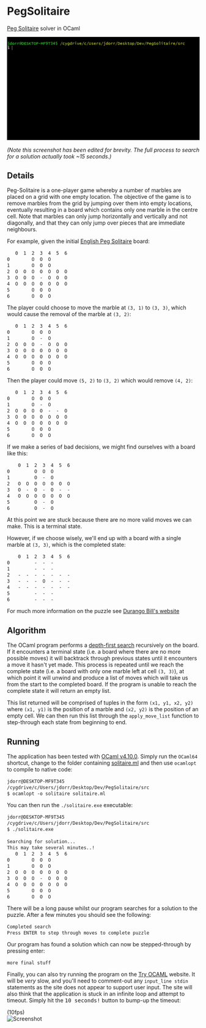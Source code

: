 # PegSolitaire

[Peg Solitaire](https://en.wikipedia.org/wiki/Peg_solitaire) solver in OCaml

![Screenshot](https://github.com/James-P-D/PegSolitaire/blob/master/screenshot.gif)

*(Note this screenshot has been edited for brevity. The full process to search for a solution actually took ~15 seconds.)*

## Details

Peg-Solitaire is a one-player game whereby a number of marbles are placed on a grid with one empty location. The objective of the game is to remove marbles from the grid by jumping over them into empty locations, eventually resulting in a board which contains only one marble in the centre cell. Note that marbles can only jump horizontally and vertically and not diagonally, and that they can only jump over pieces that are immediate neighbours.

For example, given the initial [English Peg Solitaire](https://en.wikipedia.org/wiki/Peg_solitaire#Board) board:

```
   0  1  2  3  4  5  6 
0        O  O  O       
1        O  O  O       
2  O  O  O  O  O  O  O 
3  O  O  O  -  O  O  O 
4  O  O  O  O  O  O  O 
5        O  O  O       
6        O  O  O       
```

The player could choose to move the marble at `(3, 1)` to `(3, 3)`, which would cause the removal of the marble at `(3, 2)`:

```
   0  1  2  3  4  5  6 
0        O  O  O       
1        O  -  O       
2  O  O  O  -  O  O  O 
3  O  O  O  O  O  O  O 
4  O  O  O  O  O  O  O 
5        O  O  O       
6        O  O  O       
```

Then the player could move `(5, 2)` to `(3, 2)` which would remove `(4, 2)`:

```
   0  1  2  3  4  5  6 
0        O  O  O       
1        O  -  O       
2  O  O  O  O  -  -  O 
3  O  O  O  O  O  O  O 
4  O  O  O  O  O  O  O 
5        O  O  O       
6        O  O  O       
```

If we make a series of bad decisions, we might find ourselves with a board like this:

```
    0  1  2  3  4  5  6 
0         O  O  O
1         O  -  O
2   O  O  O  O  O  O  O
3   O  -  O  -  O  -  -
4   O  O  O  O  O  O  O
5         O  -  O
6         O  -  O
```

At this point we are stuck because there are no more valid moves we can make. This is a terminal state.

However, if we choose wisely, we'll end up with a board with a single marble at `(3, 3)`, which is the completed state:

```
    0  1  2  3  4  5  6 
0         -  -  -
1         -  -  -
2   -  -  -  -  -  -  -
3   -  -  -  O  -  -  -
4   -  -  -  -  -  -  -
5         -  -  -
6         -  -  -
```

For much more information on the puzzle see [Durango Bill's website](http://www.durangobill.com/Peg33.html#:~:text=The%204%20possible%20legal%20moves,center%20hole%2C%20the%20player%20wins.)

## Algorithm

The OCaml program performs a [depth-first search](https://en.wikipedia.org/wiki/Depth-first_search) recursively on the board. If it encounters a terminal state (i.e. a board where there are no more possible moves) it will backtrack through previous states until it encounters a move it hasn't yet made. This process is repeated until we reach the complete state (i.e. a board with only one marble left at cell `(3, 3)`), at which point it will unwind and produce a list of moves which will take us from the start to the completed board. If the program is unable to reach the complete state it will return an empty list.

This list returned will be comprised of tuples in the form `(x1, y1, x2, y2)` where `(x1, y1)` is the position of a marble and `(x2, y2)` is the position of an empty cell. We can then run this list through the `apply_move_list` function to step-through each state from beginning to end.

## Running

The application has been tested with [OCaml v4.10.0](https://ocaml.org/docs/install.html). Simply run the `OCaml64` shortcut, change to the folder containing [solitaire.ml](https://github.com/James-P-D/PegSolitaire/blob/master/src/solitaire.ml) and then use `ocamlopt` to compile to native code:

```
jdorr@DESKTOP-MF9T345 /cygdrive/c/Users/jdorr/Desktop/Dev/PegSolitaire/src
$ ocamlopt -o solitaire solitaire.ml
```

You can then run the `./solitaire.exe` executable:

```
jdorr@DESKTOP-MF9T345 /cygdrive/c/Users/jdorr/Desktop/Dev/PegSolitaire/src
$ ./solitaire.exe

Searching for solution...
This may take several minutes..!
   0  1  2  3  4  5  6
0        O  O  O
1        O  O  O
2  O  O  O  O  O  O  O
3  O  O  O  -  O  O  O
4  O  O  O  O  O  O  O
5        O  O  O
6        O  O  O
```

There will be a long pause whilst our program searches for a solution to the puzzle. After a few minutes you should see the following:

```
Completed search
Press ENTER to step through moves to complete puzzle
```

Our program has found a solution which can now be stepped-through by pressing enter:

```
more final stuff
```

Finally, you can also try running the program on the [Try OCAML](https://try.ocamlpro.com/) website. It will be *very* slow, and you'll need to comment-out any `input_line stdin` statements as the site does not appear to support user input. The site will also think that the application is stuck in an infinite loop and attempt to timeout. Simply hit the <kbd>10 seconds!</kbd> button to bump-up the timeout:

(10fps)  
![Screenshot](https://github.com/James-P-D/Peg_solitaire/blob/master/tryocamlwebsite.gif)
